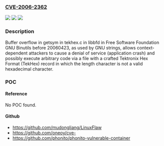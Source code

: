 ### [CVE-2006-2362](https://cve.mitre.org/cgi-bin/cvename.cgi?name=CVE-2006-2362)
![](https://img.shields.io/static/v1?label=Product&message=n%2Fa&color=blue)
![](https://img.shields.io/static/v1?label=Version&message=n%2Fa&color=blue)
![](https://img.shields.io/static/v1?label=Vulnerability&message=n%2Fa&color=brighgreen)

### Description

Buffer overflow in getsym in tekhex.c in libbfd in Free Software Foundation GNU Binutils before 20060423, as used by GNU strings, allows context-dependent attackers to cause a denial of service (application crash) and possibly execute arbitrary code via a file with a crafted Tektronix Hex Format (TekHex) record in which the length character is not a valid hexadecimal character.

### POC

#### Reference
No POC found.

#### Github
- https://github.com/mudongliang/LinuxFlaw
- https://github.com/oneoy/cve-
- https://github.com/phonito/phonito-vulnerable-container

